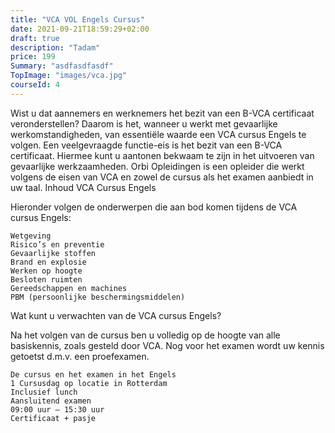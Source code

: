 ```yaml
---
title: "VCA VOL Engels Cursus"
date: 2021-09-21T18:59:29+02:00
draft: true
description: "Tadam"
price: 199
Summary: "asdfasdfasdf"
TopImage: "images/vca.jpg"
courseId: 4
---
```

Wist u dat aannemers en werknemers het bezit van een B-VCA certificaat veronderstellen? Daarom is het, wanneer u werkt met gevaarlijke werkomstandigheden, van essentiële waarde een VCA cursus Engels te volgen. Een veelgevraagde functie-eis is het bezit van een B-VCA certificaat. Hiermee kunt u aantonen bekwaam te zijn in het uitvoeren van gevaarlijke werkzaamheden. Orbi Opleidingen is een opleider die werkt volgens de eisen van VCA en zowel de cursus als het examen aanbiedt in uw taal.
Inhoud VCA Cursus Engels

Hieronder volgen de onderwerpen die aan bod komen tijdens de VCA cursus Engels:

    Wetgeving
    Risico’s en preventie
    Gevaarlijke stoffen
    Brand en explosie
    Werken op hoogte
    Besloten ruimten
    Gereedschappen en machines
    PBM (persoonlijke beschermingsmiddelen)

Wat kunt u verwachten van de VCA cursus Engels?

Na het volgen van de cursus ben u volledig op de hoogte van alle basiskennis, zoals gesteld door VCA. Nog voor het examen wordt uw kennis getoetst d.m.v. een proefexamen.

    De cursus en het examen in het Engels
    1 Cursusdag op locatie in Rotterdam
    Inclusief lunch
    Aansluitend examen
    09:00 uur – 15:30 uur
    Certificaat + pasje

